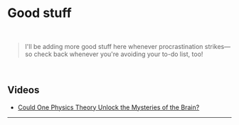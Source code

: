# Good stuff

<br>

> I'll be adding more good stuff here whenever procrastination strikes—so check back whenever you're avoiding your to-do list, too!

<br>

## Videos
- [Could One Physics Theory Unlock the Mysteries of the Brain?](https://www.youtube.com/watch?v=hjGFp7lMi9A)

---

<!-- ## Articles
-  -->